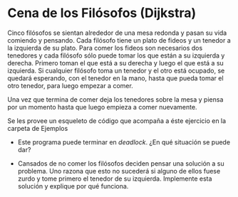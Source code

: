 # Cena de los Filósofos (Dijkstra)
Cinco filósofos se sientan alrededor de una mesa redonda y pasan su vida
comiendo y pensando. Cada filósofo tiene un plato de fideos y un tenedor a la
izquierda de su plato. Para comer los fideos son necesarios dos tenedores y cada
filósofo sólo puede tomar los que están a su izquierda y derecha. Primero toman
el que está a su derecha y luego el que está a su izquierda. Si cualquier
filósofo toma un tenedor y el otro está ocupado, se quedará esperando, con el
tenedor en la mano, hasta que pueda tomar el otro tenedor, para luego empezar a
comer.

Una vez que termina de comer deja los tenedores sobre la mesa y piensa por un
momento hasta que luego empieza a comer nuevamente.

Se les provee un esqueleto de código que acompaña a éste ejercicio en la carpeta
de Ejemplos

+ Este programa puede terminar en *deadlock*. ¿En qué situación se
puede dar?

+ Cansados de no comer los filósofos deciden pensar una solución a su problema.
Uno razona que esto no sucederá si alguno de ellos fuese zurdo y tome primero el
tenedor de su izquierda. Implemente esta solución y explique por qué funciona.
